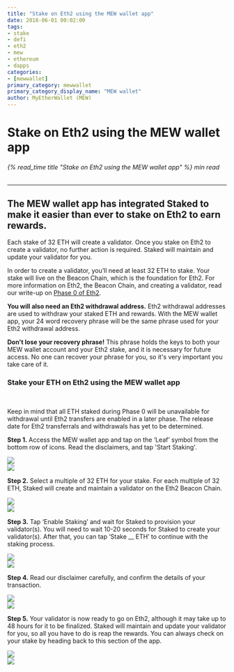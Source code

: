 ```yaml
---
title: "Stake on Eth2 using the MEW wallet app"
date: 2018-06-01 00:02:00
tags:
- stake
- defi
- eth2
- mew
- ethereum
- dapps
categories:
- [mewwallet]
primary_category: mewwallet
primary_category_display_name: "MEW wallet"
author: MyEtherWallet (MEW)
---
```


# **Stake on Eth2 using the MEW wallet app**

###### {% read_time title "Stake on Eth2 using the MEW wallet app" %} min read

* * *

## **The MEW wallet app has integrated Staked to make it easier than ever to stake on Eth2 to earn rewards.**
Each stake of 32 ETH will create a validator. Once you stake on Eth2 to create a validator, no further action is required. Staked will maintain and update your validator for you.

In order to create a validator, you’ll need at least 32 ETH to stake. Your stake will live on the Beacon Chain, which is the foundation for Eth2. For more information on Eth2, the Beacon Chain, and creating a validator, read our write-up on [Phase 0 of Eth2][eth2].

**You will also need an Eth2 withdrawal address.** Eth2 withdrawal addresses are used to withdraw your staked ETH and rewards. With the MEW wallet app, your 24 word recovery phrase will be the same phrase used for your Eth2 withdrawal address.

**Don't lose your recovery phrase!** This phrase holds the keys to both your MEW wallet account and your Eth2 stake, and it is necessary for future access. No one can recover your phrase for you, so it's very important you take care of it.

### **Stake your ETH on Eth2 using the MEW wallet app**

<br>

Keep in mind that all ETH staked during Phase 0 will be unavailable for withdrawal until Eth2 transfers are enabled in a later phase. The release date for Eth2 transferrals and withdrawals has yet to be determined.

**Step 1.** Access the MEW wallet app and tap on the ‘Leaf’ symbol from the bottom row of icons. Read the disclaimers, and tap 'Start Staking'.

<div class="d-flex justify-content-space-around flex-wrap margin-0">
  <div class="wrap-mobile-phone">
<img src="/images/posts/mewconnect/mwstake1.jpg" >
</div>
<div class="wrap-mobile-phone">
<img src="/images/posts/mewconnect/mwstake2.jpg" >
</div>
</div>

**Step 2.** Select a multiple of 32 ETH for your stake. For each multiple of 32 ETH, Staked will create and maintain a validator on the Eth2 Beacon Chain. 

<div class="d-flex justify-content-space-around flex-wrap margin-0">
  <div class="wrap-mobile-phone">
<img src="/images/posts/mewconnect/mwstake3.jpg" >
</div>
<div class="wrap-mobile-phone">
<img src="/images/posts/mewconnect/mwstake4.jpg" >
</div>
</div>

**Step 3.** Tap ‘Enable Staking’ and wait for Staked to provision your validator(s).  You will need to wait 10-20 seconds for Staked to create your validator(s). After that, you can tap ‘Stake __ ETH’ to continue with the staking process.

<div class="d-flex justify-content-space-around flex-wrap margin-0">
  <div class="wrap-mobile-phone">
<img src="/images/posts/mewconnect/mwstake5.jpg" >
</div>
<div class="wrap-mobile-phone">
<img src="/images/posts/mewconnect/mwstake6.jpg" >
</div>
</div>

**Step 4.** Read our disclaimer carefully, and confirm the details of your transaction.

<div class="d-flex justify-content-space-around flex-wrap margin-0">
  <div class="wrap-mobile-phone">
<img src="/images/posts/mewconnect/mwstake7.jpg" >
</div>
<div class="wrap-mobile-phone">
<img src="/images/posts/mewconnect/mwstake8.jpg" >
</div>
</div>

**Step 5.** Your validator is now ready to go on Eth2, although it may take up to 48 hours for it to be finalized. Staked will maintain and update your validator for you, so all you have to do is reap the rewards. You can always check on your stake by heading back to this section of the app.

<div class="d-flex justify-content-space-around flex-wrap margin-0">
  <div class="wrap-mobile-phone">
<img src="/images/posts/mewconnect/mwstake9.jpg" >
</div>
<div class="wrap-mobile-phone">
<img src="/images/posts/mewconnect/mwstake10.jpg" >
</div>
</div>

[eth2]: /@@@@@@/diving-deeper/what-is-staking-eth2/